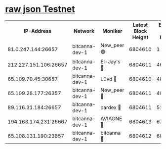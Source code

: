 [raw json Testnet](https://rpc-check.bcat.stavr.tech/bcat/rpc-bcat-result.json)
=


<table><tr><th>IP-Address</th><th>Network</th><th>Moniker</th><th>Latest Block Height</th><th>Earliest Block Height</th><th>Catching Up</th><th>Tx Index</th><th>Voting Power</th><th>Scan Time</th></tr><tr><td>81.0.247.144:26657</td><td>bitcanna-dev-1</td><td>New_peer 🟢</td><td>6804610</td><td>1</td><td>False</td><td>on</td><td>0</td><td>2024-03-09T19:58:12.690991446UTC</td></tr><tr><td>212.227.151.106:26657</td><td>bitcanna-dev-1</td><td>El-Jay's 🔴</td><td>6804611</td><td>4670391</td><td>False</td><td>on</td><td>2218364</td><td>2024-03-09T19:58:19.298225652UTC</td></tr><tr><td>65.109.70.45:30657</td><td>bitcanna-dev-1</td><td>L0vd 🔴</td><td>6804610</td><td>4828155</td><td>False</td><td>on</td><td>308120</td><td>2024-03-09T19:58:12.972168650UTC</td></tr><tr><td>65.109.28.177:26357</td><td>bitcanna-dev-1</td><td>New_peer 🔴</td><td>6804611</td><td>4952911</td><td>False</td><td>on</td><td>2237167</td><td>2024-03-09T19:58:19.886380404UTC</td></tr><tr><td>89.116.31.184:26657</td><td>bitcanna-dev-1</td><td>cardex 🔴</td><td>6804611</td><td>5185001</td><td>False</td><td>on</td><td>1</td><td>2024-03-09T19:58:19.569063001UTC</td></tr><tr><td>194.163.174.231:26667</td><td>bitcanna-dev-1</td><td>AVIAONE 🔴</td><td>6804613</td><td>6791301</td><td>False</td><td>on</td><td>1949865</td><td>2024-03-09T19:58:28.639484519UTC</td></tr><tr><td>65.108.131.190:23857</td><td>bitcanna-dev-1</td><td>bitcanna 🔴</td><td>6804612</td><td>6800612</td><td>False</td><td>off</td><td>378646</td><td>2024-03-09T19:58:20.187581595UTC</td></tr></table>